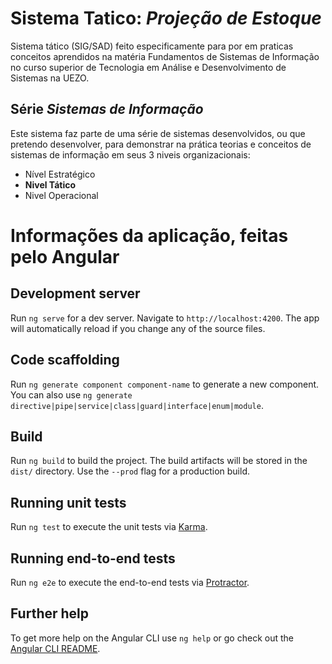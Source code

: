 # Sistema Tatico: ***Projeção de Estoque***

Sistema tático (SIG/SAD) feito especificamente para por em praticas conceitos aprendidos na matéria Fundamentos de Sistemas de Informação no curso superior de Tecnologia em Análise e Desenvolvimento de Sistemas na UEZO.

## Série ***Sistemas de Informação***
Este sistema faz parte de uma série de sistemas desenvolvidos, ou que pretendo desenvolver, para demonstrar na prática teorias e conceitos de sistemas de informação em seus 3 niveis organizacionais:

- Nível Estratégico
- **Nivel Tático**
- Nivel Operacional


# Informações da aplicação, feitas pelo Angular

## Development server

Run `ng serve` for a dev server. Navigate to `http://localhost:4200`. The app will automatically reload if you change any of the source files.

## Code scaffolding

Run `ng generate component component-name` to generate a new component. You can also use `ng generate directive|pipe|service|class|guard|interface|enum|module`.

## Build

Run `ng build` to build the project. The build artifacts will be stored in the `dist/` directory. Use the `--prod` flag for a production build.

## Running unit tests

Run `ng test` to execute the unit tests via [Karma](https://karma-runner.github.io).

## Running end-to-end tests

Run `ng e2e` to execute the end-to-end tests via [Protractor](http://www.protractortest.org/).

## Further help

To get more help on the Angular CLI use `ng help` or go check out the [Angular CLI README](https://github.com/angular/angular-cli/blob/master/README.md).
